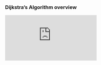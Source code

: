 ### Dijkstra’s Algorithm overview
<iframe src="https://www.youtube.com/embed/_wOeahXmiSY" frameborder="0" allow="autoplay; encrypted-media" allowfullscreen></iframe>
